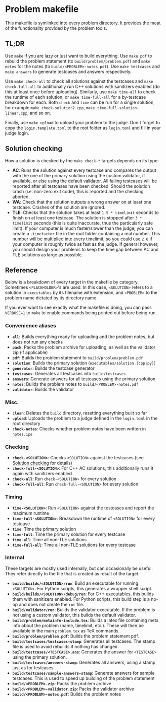 # Problem makefile

This makefile is symlinked into every problem directory.
It provides the meat of the functionality provided by the problem tools.

## TL;DR

Use `make` if you are lazy or just want to build everything.
Use `make pdf` to rebuild the problem statement (to `build/problem/problem.pdf`) and `make notes` for the notes (to `build/<PROBLEM>-notes.pdf`).
Use `make testcases` and `make answers` to generate testcases and answers respectively.

Use `make check-all` to check all solutions against the testcases and `make check-full-all` to additionally run C++ solutions with sanitizers enabled (do this at least once before uploading).
Similarly, use `make time-all` to check the runtime of each solution, or `make time-full-all` for a by-testcase breakdown for each.
Both `check` and `time` can be run for a single solution, for example `make check-solution2.cpp`, `make time-full-solution-linear.cpp`, and so on.

Finally, use `make upload` to upload your problem to the judge.
Don't forget to copy the `login.template.toml` to the root folder as `login.toml` and fill in your judge login.

## Solution checking

How a solution is checked by the `make check-*` targets depends on its type:
 * **AC**: Runs the solution against every testcase and compares the output with the one of the primary solution using the custom validator, if available, or else using the default validator.
           All failing testcases will be reported after all testcases have been checked.
           Should the solution crash (i.e. non-zero exit code), this is reported and the checking aborted.
 * **WA**: Check that the solution outputs a wrong answer on at least one testcase.
           Crashes of the solution are ignored.
 * **TLE**: Checks that the solution takes at least `1.5 * timelimit` seconds to finish on at least one testcase.
            The solution is stopped after `3 * timelimit` seconds (this is quite inaccurate, thus the particularly safe limit).
            If your computer is much faster/slower than the judge, you can create a `.timefactor` file in the root folder containing a real number.
            This number will be multiplied into every timelimit, so you could use `2.0` if your computer is roughly twice as fast as the judge.
            If general however, you should design your problems to keep the time gap between AC and TLE solutions as large as possible.

## Reference

Below is a breakdown of every target in the makefile by category.
Sometimes `<PLACEHOLDER>`'s are used.
In this case, `<SOLUTION>` refers to a solution in `executables` by its filename with extension, and `<PROBLEM>` to the problem name dictated by its directory name.

If you ever want to see exactly what the makefile is doing, you can pass `VERBOSE=1` to `make` to enable commands being printed out before being run.

### Convenience aliases
 * **`all`**: Builds everything ready for uploading and the problem notes, but does not run any checks
 * **`pack`**: Packs the problem archive for uploading, as well as the validator zip (if applicable)
 * **`pdf`**: Builds the problem statement to `build/problem/problem.pdf`
 * **`solution`**: Builds the primary solution (`executables/solution.{cpp|py}`)
 * **`generator`**: Builds the testcase generator
 * **`testcases`**: Generates all testcases into `build/testcases`
 * **`answers`**: Generate answers for all testcases using the primary solution
 * **`notes`**: Builds the problem notes to `build/<PROBLEM>-notes.pdf`
 * **`validator`**: Builds the validator

### Misc.
 * **`clean`**: Deletes the `build` directory, resetting everything built so far
 * **`upload`**: Uploads the problem to a judge defined in the `login.toml` in the root directory
 * **`check-notes`**: Checks whether problem notes have been written in `notes.ipe`

### Checking
 * **`check-<SOLUTION>`**: Checks `<SOLUTION>` against the testcases (see [Solution checking](#solution-checking) for details)
 * **`check-full-<SOLUTION>`**: For C++ AC solutions, this additionally runs it again with sanitizers enabled
 * **`check-all`**: Run `check-<SOLUTION>` for every solution
 * **`check-full-all`**: Run `check-full-<SOLUTION>` for every solution

### Timing
 * **`time-<SOLUTION>`**: Run `<SOLUTION>` against the testcases and report the maximum runtime
 * **`time-full-<SOLUTION>`**: Breakdown the runtime of `<SOLUTION>` for every testcase 
 * **`time`**: Time the primary solution
 * **`time-full`**: Time the primary solution for every testcase
 * **`time-all`**: Time all non-TLE solutions
 * **`time-full-all`**: Time all non-TLE solutions for every testcase

### Internal

These targets are mostly used internally, but can occasionally be useful.
They refer directly to the file that is created as result of the target.

 * **`build/builds/<SOLUTION>/run`**: Build an executable for running `<SOLUTION>`. For Python scripts, this generates a wrapper shell script.
 * **`build/builds/<SOLUTION>/debug/run`**: For C++ executables, this builds them with sanitizers enabled. For Python scripts, this build step is a no-op and does not create the `run` file.
 * **`build/validator/run`**: Builds the validator executable. If the problem is not using a custom validator, this builds the default validator.
 * **`build/problem/metainfo-include.tex`**: Builds a latex file containing meta info about the problem (name, timelimit, etc.). These will then be available in the main `problem.tex` as TeX commands.
 * **`build/problem/problem.pdf`**: Builds the problem statement pdf.
 * **`build/testcases/testcases-stamp`**: Generates all testcases. The stamp file is used to avoid rebuilds if nothing has changed.
 * **`build/testcases/<TESTCASE>.ans`**: Generates the answer for `<TESTCASE>` using the primary solution.
 * **`build/testcases/answers-stamp`**: Generates all answers, using a stamp just as for testcases.
 * **`build/testcases/sample-answers-stamp`**: Generate answers for sample testcases. This is used to speed up building of the problem statement
 * **`build/<PROBLEM>.zip`**: Packs the problem archive
 * **`build/<PROBLEM>-validator.zip`**: Packs the validator archive
 * **`build/<PROBLEM>-notes.pdf`**: Builds the problem notes
